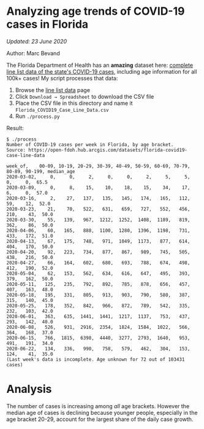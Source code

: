 # Analyzing age trends of COVID-19 cases in Florida

*Updated: 23 June 2020*

Author: Marc Bevand

The Florida Department of Health has an **amazing** dataset here: [complete line
list data of the state's COVID-19 cases][dataset], including age information
for all 100k+ cases! My script processes that data:

1. Browse the [line list data][dataset] page
1. Click `Download → Spreadsheet` to download the CSV file
1. Place the CSV file in this directory and name it `Florida_COVID19_Case_Line_Data.csv`
1. Run `./process.py`

Result:
```
$ ./process
Number of COVID-19 cases per week in Florida, by age bracket.
Source: https://open-fdoh.hub.arcgis.com/datasets/florida-covid19-case-line-data

week_of,    00-09, 10-19, 20-29, 30-39, 40-49, 50-59, 60-69, 70-79, 80-89, 90-199, median_age
2020-03-02,     0,     0,     2,     0,     0,     2,     5,     5,     0,     0,  65.5
2020-03-09,     0,     8,    15,    10,    18,    15,    34,    17,     6,     0,  57.0
2020-03-16,     2,    27,   137,   135,   145,   174,   165,   112,    59,    12,  52.0
2020-03-23,    21,    70,   522,   631,   659,   727,   552,   456,   210,    43,  50.0
2020-03-30,    55,   139,   967,  1212,  1252,  1408,  1189,   819,   362,    86,  50.0
2020-04-06,    60,   165,   888,  1100,  1280,  1396,  1198,   731,   433,   172,  51.0
2020-04-13,    67,   175,   748,   971,  1049,  1173,   877,   614,   404,   170,  50.0
2020-04-20,    92,   223,   734,   877,   867,   989,   745,   505,   438,   216,  50.0
2020-04-27,    66,   164,   602,   680,   693,   788,   674,   498,   412,   190,  52.0
2020-05-04,    62,   153,   562,   634,   616,   647,   495,   393,   379,   162,  50.0
2020-05-11,   125,   235,   792,   892,   785,   878,   656,   457,   407,   163,  48.0
2020-05-18,   195,   331,   805,   913,   903,   790,   580,   387,   315,   140,  45.0
2020-05-25,   178,   352,   842,   966,   872,   789,   542,   335,   232,   103,  42.0
2020-06-01,   363,   635,  1441,  1441,  1217,  1137,   753,   437,   293,   142,  40.0
2020-06-08,   526,   931,  2916,  2354,  1824,  1584,  1022,   566,   364,   168,  37.0
2020-06-15,   766,  1815,  6398,  4440,  3277,  2793,  1640,   953,   491,   191,  34.0
2020-06-22,   134,   336,   990,   758,   579,   462,   304,   153,   124,    41,  35.0
(Last week's data is incomplete. Age unknown for 72 out of 103431 cases)
```

[dataset]: https://open-fdoh.hub.arcgis.com/datasets/florida-covid19-case-line-data

# Analysis

The number of cases is increasing among *all* age brackets. However the median age of
cases is declining because younger people, especially in the age bracket 20-29, account
for the largest share of the daily case growth.

